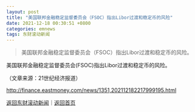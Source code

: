 ```yaml
---
layout: post
title: "美国联邦金融稳定监督委员会（FSOC）指出Libor过渡和稳定币的风险"
date: 2021-12-18 00:30:51 +0800
categories: emnews
tags: 东财滚动新闻
---
```

> 美国联邦金融稳定监督委员会（FSOC）指出Libor过渡和稳定币的风险。

<p>美国联邦金融稳定监督委员会(FSOC)指出Libor过渡和稳定币的风险。</p><p class="em_media">（文章来源：21世纪经济报道）</p>

<http://finance.eastmoney.com/news/1351,202112182217999195.html>

[返回东财滚动新闻](//finews.withounder.com/emnews/)｜[返回首页](//finews.withounder.com/)